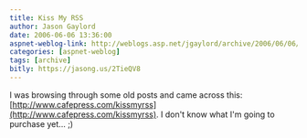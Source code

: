 ```yaml
---
title: Kiss My RSS
author: Jason Gaylord
date: 2006-06-06 13:36:00
aspnet-weblog-link: http://weblogs.asp.net/jgaylord/archive/2006/06/06/Kiss-My-RSS.aspx
categories: [aspnet-weblog]
tags: [archive]
bitly: https://jasong.us/2TieQV8
---
```


I was browsing through some old posts and came across this: [http://www.cafepress.com/kissmyrss](http://www.cafepress.com/kissmyrss). I don't know what I'm going to purchase yet... ;)